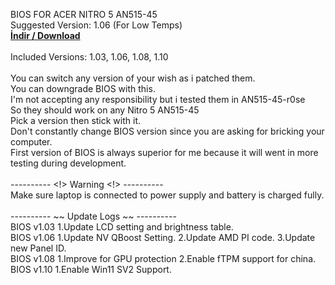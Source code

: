 BIOS FOR ACER NITRO 5 AN515-45
<br>Suggested Version: 1.06 (For Low Temps)
<br><a href="https://github.com/ny4rlk0/BIOS-ACER-NITRO-5-AN515-45/releases/download/BIOS_1.03_1.06_1.08_1.10/All_BIOS_ACER_NITRO_5_AN515-45-R0SE_10.12.2022_13.44.zip"><b>İndir / Download</b></a>
<br>
<br>Included Versions: 1.03, 1.06, 1.08, 1.10
<br>
<br>You can switch any version of your wish as i patched them.
<br>You can downgrade BIOS with this.
<br>I'm not accepting any responsibility but i tested them in AN515-45-r0se
<br>So they should work on any Nitro 5 AN515-45
<br>Pick a version then stick with it.
<br>Don't constantly change BIOS version since you are asking for bricking your computer.
<br>First version of BIOS is always superior for me because it will went in more testing during development.
<br>
<br> ---------- <!> Warning <!> ----------
<br>Make sure laptop is connected to power supply and battery is charged fully.
<br>
<br> ---------- ~~ Update Logs ~~ ----------
<br>BIOS v1.03 1.Update LCD setting and brightness table.
<br>BIOS v1.06 1.Update NV QBoost Setting. 2.Update AMD PI code. 3.Update new Panel ID.
<br>BIOS v1.08 1.Improve for GPU protection 2.Enable fTPM support for china.
<br>BIOS v1.10 1.Enable Win11 SV2 Support.
